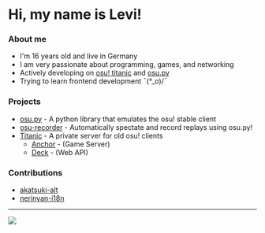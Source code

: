 
# Hi, my name is Levi!

### About me

- I'm 16 years old and live in Germany </br>
- I am very passionate about programming, games, and networking </br>
- Actively developing on [osu! titanic](https://github.com/osuTitanic/titanic) and [osu.py](https://github.com/lekuruu/osu.py) </br>
- Trying to learn frontend development ¯\(°_o)/¯ </br>

### Projects

- [osu.py](https://github.com/Lekuruu/osu.py) - A python library that emulates the osu! stable client
- [osu-recorder](https://github.com/Lekuruu/osu-recorder) - Automatically spectate and record replays using osu.py!
- [Titanic](https://github.com/osuTitanic/titanic) - A private server for old osu! clients
    - [Anchor](https://github.com/osuTitanic/anchor) - (Game Server)
    - [Deck](https://github.com/osuTitanic/deck) - (Web API)

### Contributions

- [akatsuki-alt](https://github.com/kanaarima/akatsuki-alt-v2)
- [nerinyan-i18n](https://github.com/Nerinyan/Nerinyan-i18n)

---

![](http://github-profile-summary-cards.vercel.app/api/cards/profile-details?username=Lekuruu&theme=aura) 
